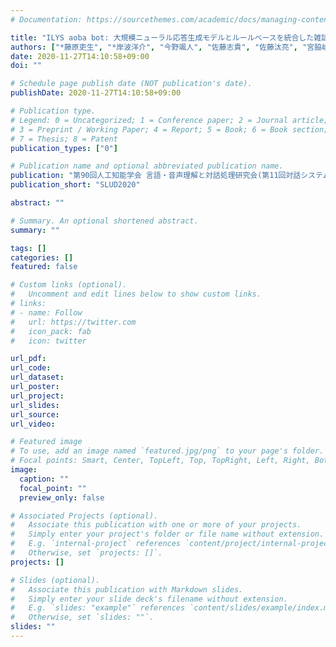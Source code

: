 ```yaml
---
# Documentation: https://sourcethemes.com/academic/docs/managing-content/

title: "ILYS aoba bot: 大規模ニューラル応答生成モデルとルールベースを統合した雑談対話システム"
authors: ["*藤原吏生", "*岸波洋介", "今野颯人", "佐藤志貴", "佐藤汰亮", "宮脇峻平", "加藤拓真", "鈴木潤", "乾健太郎", "（* 第一著者と第二著者の貢献度は等しい．）"]
date: 2020-11-27T14:10:58+09:00
doi: ""

# Schedule page publish date (NOT publication's date).
publishDate: 2020-11-27T14:10:58+09:00

# Publication type.
# Legend: 0 = Uncategorized; 1 = Conference paper; 2 = Journal article;
# 3 = Preprint / Working Paper; 4 = Report; 5 = Book; 6 = Book section;
# 7 = Thesis; 8 = Patent
publication_types: ["0"]

# Publication name and optional abbreviated publication name.
publication: "第90回人工知能学会 言語・音声理解と対話処理研究会(第11回対話システムシンポジウム)"
publication_short: "SLUD2020"

abstract: ""

# Summary. An optional shortened abstract.
summary: ""

tags: []
categories: []
featured: false

# Custom links (optional).
#   Uncomment and edit lines below to show custom links.
# links:
# - name: Follow
#   url: https://twitter.com
#   icon_pack: fab
#   icon: twitter

url_pdf:
url_code:
url_dataset:
url_poster:
url_project:
url_slides: 
url_source:
url_video:

# Featured image
# To use, add an image named `featured.jpg/png` to your page's folder. 
# Focal points: Smart, Center, TopLeft, Top, TopRight, Left, Right, BottomLeft, Bottom, BottomRight.
image:
  caption: ""
  focal_point: ""
  preview_only: false

# Associated Projects (optional).
#   Associate this publication with one or more of your projects.
#   Simply enter your project's folder or file name without extension.
#   E.g. `internal-project` references `content/project/internal-project/index.md`.
#   Otherwise, set `projects: []`.
projects: []

# Slides (optional).
#   Associate this publication with Markdown slides.
#   Simply enter your slide deck's filename without extension.
#   E.g. `slides: "example"` references `content/slides/example/index.md`.
#   Otherwise, set `slides: ""`.
slides: ""
---
```

